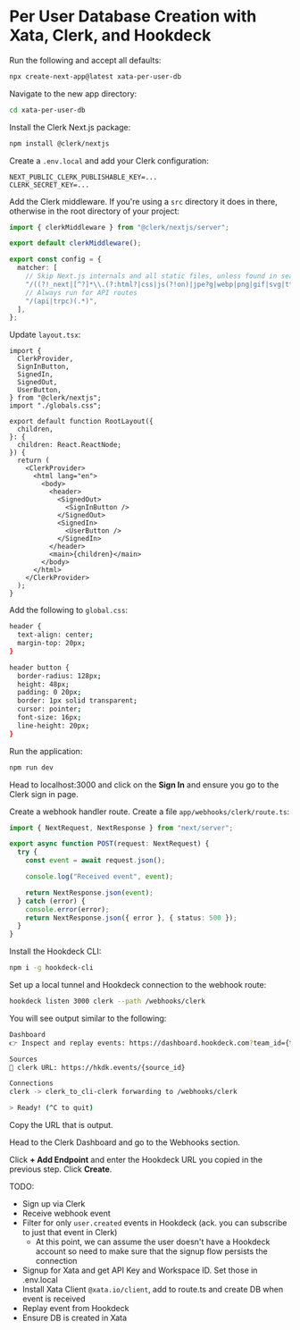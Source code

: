 # Per User Database Creation with Xata, Clerk, and Hookdeck

Run the following and accept all defaults:

```sh
npx create-next-app@latest xata-per-user-db
```

Navigate to the new app directory:

```sh
cd xata-per-user-db
```

Install the Clerk Next.js package:

```sh
npm install @clerk/nextjs
```

Create a `.env.local` and add your Clerk configuration:

```
NEXT_PUBLIC_CLERK_PUBLISHABLE_KEY=...
CLERK_SECRET_KEY=...
```

Add the Clerk middleware. If you're using a `src` directory it does in there, otherwise in the root directory of your project:

```ts
import { clerkMiddleware } from "@clerk/nextjs/server";

export default clerkMiddleware();

export const config = {
  matcher: [
    // Skip Next.js internals and all static files, unless found in search params
    "/((?!_next|[^?]*\\.(?:html?|css|js(?!on)|jpe?g|webp|png|gif|svg|ttf|woff2?|ico|csv|docx?|xlsx?|zip|webmanifest)).*)",
    // Always run for API routes
    "/(api|trpc)(.*)",
  ],
};
```

Update `layout.tsx`:

```tsx
import {
  ClerkProvider,
  SignInButton,
  SignedIn,
  SignedOut,
  UserButton,
} from "@clerk/nextjs";
import "./globals.css";

export default function RootLayout({
  children,
}: {
  children: React.ReactNode;
}) {
  return (
    <ClerkProvider>
      <html lang="en">
        <body>
          <header>
            <SignedOut>
              <SignInButton />
            </SignedOut>
            <SignedIn>
              <UserButton />
            </SignedIn>
          </header>
          <main>{children}</main>
        </body>
      </html>
    </ClerkProvider>
  );
}
```

Add the following to `global.css`:

```sh
header {
  text-align: center;
  margin-top: 20px;
}

header button {
  border-radius: 128px;
  height: 48px;
  padding: 0 20px;
  border: 1px solid transparent;
  cursor: pointer;
  font-size: 16px;
  line-height: 20px;
}
```

Run the application:

```sh
npm run dev
```

Head to localhost:3000 and click on the **Sign In** and ensure you go to the Clerk sign in page.

Create a webhook handler route. Create a file `app/webhooks/clerk/route.ts`:

```ts
import { NextRequest, NextResponse } from "next/server";

export async function POST(request: NextRequest) {
  try {
    const event = await request.json();

    console.log("Received event", event);

    return NextResponse.json(event);
  } catch (error) {
    console.error(error);
    return NextResponse.json({ error }, { status: 500 });
  }
}
```

Install the Hookdeck CLI:

```sh
npm i -g hookdeck-cli
```

Set up a local tunnel and Hookdeck connection to the webhook route:

```sh
hookdeck listen 3000 clerk --path /webhooks/clerk
```

You will see output similar to the following:

```sh
Dashboard
👉 Inspect and replay events: https://dashboard.hookdeck.com?team_id={team_id}

Sources
🔌 clerk URL: https://hkdk.events/{source_id}

Connections
clerk -> clerk_to_cli-clerk forwarding to /webhooks/clerk

> Ready! (^C to quit)
```

Copy the URL that is output.

Head to the Clerk Dashboard and go to the Webhooks section.

Click **+ Add Endpoint** and enter the Hookdeck URL you copied in the previous step. Click **Create**.

TODO:

- Sign up via Clerk
- Receive webhook event
- Filter for only `user.created` events in Hookdeck (ack. you can subscribe to just that event in Clerk)
  - At this point, we can assume the user doesn't have a Hookdeck account so need to make sure that the signup flow persists the connection
- Signup for Xata and get API Key and Workspace ID. Set those in .env.local
- Install Xata Client `@xata.io/client`, add to route.ts and create DB when event is received
- Replay event from Hookdeck
- Ensure DB is created in Xata
